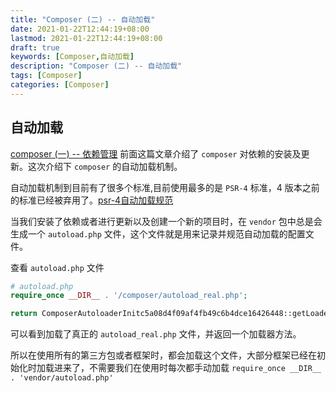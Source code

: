 ```yaml
---
title: "Composer (二) -- 自动加载"
date: 2021-01-22T12:44:19+08:00
lastmod: 2021-01-22T12:44:19+08:00
draft: true
keywords: [Composer,自动加载]
description: "Composer (二) -- 自动加载"
tags: [Composer]
categories: [Composer]
---
```


## **自动加载**

[composer (一) -- 依赖管理](https://www.caoayu.xyz/post/composer/) 前面这篇文章介绍了 `composer` 对依赖的安装及更新。这次介绍下 `composer` 的自动加载机制。

自动加载机制到目前有了很多个标准,目前使用最多的是 `PSR-4` 标准，4 版本之前的标准已经被弃用了。[psr-4自动加载规范](https://learnku.com/docs/psr/psr-4-autoloader-meta/1610)

当我们安装了依赖或者进行更新以及创建一个新的项目时，在 `vendor` 包中总是会生成一个 `autoload.php` 文件，这个文件就是用来记录并规范自动加载的配置文件。

查看 `autoload.php` 文件

```php
# autoload.php
require_once __DIR__ . '/composer/autoload_real.php';

return ComposerAutoloaderInitc5a08d4f09af4fb49c6b4dce16426448::getLoader();
```

可以看到加载了真正的 `autoload_real.php` 文件，并返回一个加载器方法。

所以在使用所有的第三方包或者框架时，都会加载这个文件，大部分框架已经在初始化时加载进来了，不需要我们在使用时每次都手动加载 `require_once __DIR__ . 'vendor/autoload.php' `